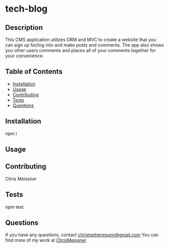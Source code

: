 # tech-blog

## Description
This CMS application utilizes ORM and MVC to create a website that you can sign up for/log into and make posts and comments. The app also shows you other users comments and places all of your comments together for your convenience. 

## Table of Contents
* [Installation](#installation)
* [Usage](#usage)
* [Contributing](#contributing)
* [Tests](#tests)
* [Questions](#questions)

## Installation
npm i

## Usage


## Contributing
Chris Meissner

## Tests
npm test

## Questions
If you have any questions, contact christophermssnr@gmail.com
You can find more of my work at [ChrisMeissner](https://github.com/ChrisMeissner)
